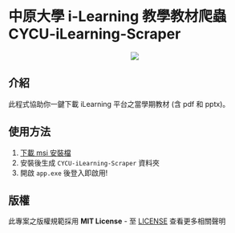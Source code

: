 # 中原大學 i-Learning 教學教材爬蟲 CYCU-iLearning-Scraper
<p align="center">
  <img src="[https://i.imgur.com/k0f81KT.png](https://imgur.com/xuqNQMN)" />
</p>

## 介紹
此程式協助你一鍵下載 iLearning 平台之當學期教材 (含 pdf 和 pptx)。
## 使用方法

1. [下載 msi 安裝檔](https://github.com/MO7YW4NG/CYCU-Auto-Survey/releases)
2. 安裝後生成 `CYCU-iLearning-Scraper` 資料夾
3. 開啟 `app.exe` 後登入即啟用!

## 版權
此專案之版權規範採用 **MIT License** - 至 [LICENSE](LICENSE) 查看更多相關聲明
